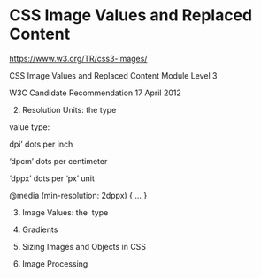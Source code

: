# CSS Image Values and Replaced Content  

https://www.w3.org/TR/css3-images/  



CSS Image Values and Replaced Content Module Level 3

W3C Candidate Recommendation 17 April 2012





2. Resolution Units: the <resolution> type

<resolution> value type:

dpi’
dots per inch

‘dpcm’
dots per centimeter

‘dppx’
dots per ‘px’ unit

@media (min-resolution: 2dppx) { ... }



3. Image Values: the <image> type

4. Gradients

5. Sizing Images and Objects in CSS

6. Image Processing



